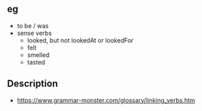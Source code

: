 
## eg

- to be / was
- sense verbs
  - looked, but not lookedAt or lookedFor
  - felt 
  - smelled
  - tasted

## Description

- https://www.grammar-monster.com/glossary/linking_verbs.htm